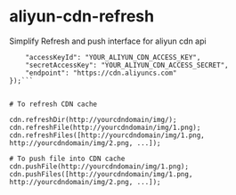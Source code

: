 # aliyun-cdn-refresh
Simplify Refresh and push interface for aliyun cdn api

```const cdn = require('aliyun-cdn-refresh')({
    "accessKeyId": "YOUR_ALIYUN_CDN_ACCESS_KEY",
    "secretAccessKey": "YOUR_ALIYUN_CDN_ACCESS_SECRET",
    "endpoint": "https://cdn.aliyuncs.com"
});```


# To refresh CDN cache

cdn.refreshDir(http://yourcdndomain/img/);
cdn.refreshFile(http://yourcdndomain/img/1.png);
cdn.refreshFiles([http://yourcdndomain/img/1.png, http://yourcdndomain/img/2.png, ...]);

# To push file into CDN cache
cdn.pushFile(http://yourcdndomain/img/1.png);
cdn.pushFiles([http://yourcdndomain/img/1.png, http://yourcdndomain/img/2.png, ...]);
